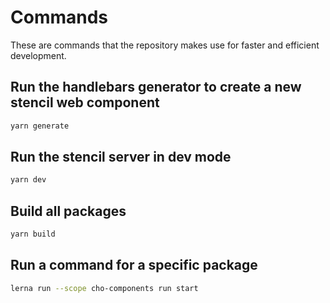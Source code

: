 # Commands

These are commands that the repository makes use for faster and efficient development.

## Run the handlebars generator to create a new stencil web component

```sh
yarn generate
```

## Run the stencil server in dev mode

```sh
yarn dev
```

## Build all packages

```sh
yarn build
```

## Run a command for a specific package

```sh
lerna run --scope cho-components run start
```
